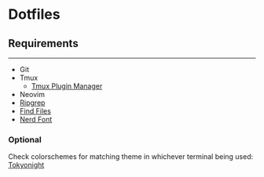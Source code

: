 # Dotfiles

## Requirements
---------------

- Git
- Tmux
    - [Tmux Plugin Manager](https://github.com/tmux-plugins/tpm)
- Neovim
- [Ripgrep](https://github.com/BurntSushi/ripgrep)
- [Find Files](https://github.com/sharkdp/fd)
- [Nerd Font](https://www.nerdfonts.com/)

### Optional

Check colorschemes for matching theme in whichever terminal being used:
[Tokyonight](https://github.com/folke/tokyonight.nvim/blob/main/extras)
